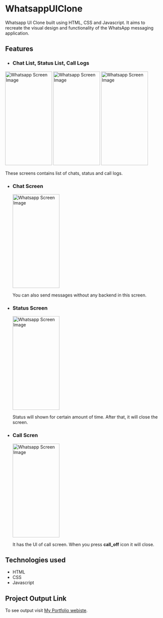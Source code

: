 # WhatsappUIClone
Whatsapp UI Clone built using HTML, CSS and Javascript. It aims to recreate the visual design and functionality of the WhatsApp messaging application.

## Features
* ### Chat List, Status List, Call Logs
<img src="https://github.com/Jawahirullah481/WhatsappUIClone/assets/112153331/68ef8a29-3ff8-4ba2-b17e-cc738abb49b5" alt="Whatsapp Screen Image" width="150" height="300"/>   <img src="https://github.com/Jawahirullah481/WhatsappUIClone/assets/112153331/4982b796-b55e-4ee0-862f-740fd750bcbe" alt="Whatsapp Screen Image" width="150" height="300" />   <img src="https://github.com/Jawahirullah481/WhatsappUIClone/assets/112153331/54c8adc8-72c3-4f50-8920-19bcf0d39df6" alt="Whatsapp Screen Image" width="150" height="300" />

  These screens contains list of chats, status and call logs.
* ### Chat Screen
  <img src="https://github.com/Jawahirullah481/WhatsappUIClone/assets/112153331/5dfa89d0-5219-486c-bfac-16ca521f402c" alt="Whatsapp Screen Image" width="150" height="300" />

  You can also send messages without any backend in this screen.
* ### Status Screen
  <img src="https://github.com/Jawahirullah481/WhatsappUIClone/assets/112153331/6e37a6f7-a6a0-4880-8161-915d51a8ea1f" alt="Whatsapp Screen Image" width="150" height="300" />

  Status will shown for certain amount of time. After that, it will close the screen.
* ### Call Scren 
  <img src="https://github.com/Jawahirullah481/WhatsappUIClone/assets/112153331/cba5896b-cf4b-4902-9b72-7641eb7715a8" alt="Whatsapp Screen Image" width="150" height="300" />

  It has the UI of call screen. When you press **call_off** icon it will close.
  
  
## Technologies used
* HTML
* CSS
* Javascript


## Project Output Link

To see output visit [My Portfolio webiste](https://jawahirullah481.github.io/MyPortfolio/Projects/WhatsappUIClone.html).



